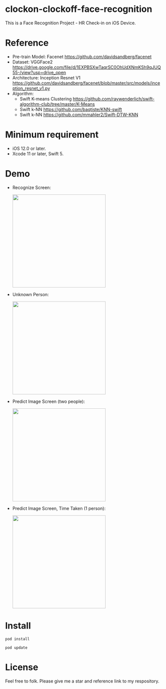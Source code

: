 # clockon-clockoff-face-recognition
This is a Face Recognition Project - HR Check-in on iOS Device.

<h1> Reference </h1>

  - Pre-train Model: Facenet https://github.com/davidsandberg/facenet 
  - Dataset: VGGFace2 https://drive.google.com/file/d/1EXPBSXwTaqrSC0OhUdXNmKSh9qJUQ55-/view?usp=drive_open
  - Architecture: Inception Resnet V1 https://github.com/davidsandberg/facenet/blob/master/src/models/inception_resnet_v1.py
  - Algorithm: 
    + Swift K-means Clustering https://github.com/raywenderlich/swift-algorithm-club/tree/master/K-Means 
    + Swift k-NN https://github.com/baqtiste/KNN-swift 
    + Swift k-NN https://github.com/mmahler2/Swift-DTW-KNN 
  
  
  
<h1>Minimum requirement </h1>

  - iOS 12.0 or later.
  - Xcode 11 or later, Swift 5.


<h1>Demo </h1>

  - Recognize Screen:

    <img src="https://github.com/hosituanit/clockon-clockoff-face-recognition/blob/master/images/recognize.jpg" width="300">

  - Unknown Person:
  
    <img src="https://github.com/hosituanit/clockon-clockoff-face-recognition/blob/master/images/unknownPerson.PNG" width="300">

  - Predict Image Screen (two people):

    <img src="https://github.com/hosituanit/clockon-clockoff-face-recognition/blob/master/images/testTwoPeople.PNG" width="300">

  - Predict Image Screen, Time Taken (1 person):

     <img src="https://github.com/hosituanit/clockon-clockoff-face-recognition/blob/master/images/testTimeTaken.jpg" width="300">

<h1>Install</h1>

```
pod install
```
```
pod update
```


<h1>License</h1>

Feel free to folk. Please give me a star and reference link to my respository.
